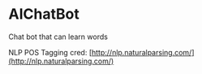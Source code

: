 # AIChatBot
Chat bot that can learn words


NLP POS Tagging cred: [http://nlp.naturalparsing.com/](http://nlp.naturalparsing.com/)
